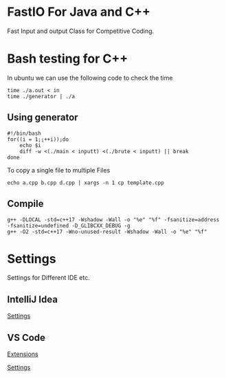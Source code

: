 # FastIO For Java and C++

Fast Input and output Class for Competitive Coding.

# Bash testing for C++

In ubuntu we can use the following code to check the time
    
    time ./a.out < in 
    time ./generator | ./a
    
## Using generator
    
    #!/bin/bash
    for((i = 1;;++i));do
        echo $i
        diff -w <(./main < inputt) <(./brute < inputt) || break
    done


To copy a single file to multiple Files

    echo a.cpp b.cpp d.cpp | xargs -n 1 cp template.cpp
    
## Compile

    g++ -DLOCAL -std=c++17 -Wshadow -Wall -o "%e" "%f" -fsanitize=address -fsanitize=undefined -D_GLIBCXX_DEBUG -g
    g++ -O2 -std=c++17 -Wno-unused-result -Wshadow -Wall -o "%e" "%f"

# Settings
Settings for Different IDE etc.

## IntelliJ Idea
[Settings](https://github.com/rishabhdeepsingh/FastIO/blob/master/Intellij/settings.jar)

## VS Code
[Extensions](vscode/extensions.md)

[Settings](vscode/settings.json.md)
